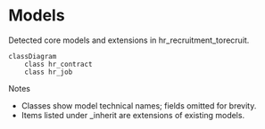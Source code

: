 # Models

Detected core models and extensions in hr_recruitment_torecruit.

```mermaid
classDiagram
    class hr_contract
    class hr_job
```

Notes
- Classes show model technical names; fields omitted for brevity.
- Items listed under _inherit are extensions of existing models.
